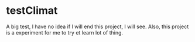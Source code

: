 # testClimat
A big test, I have no idea if I will end this project, I will see. Also, this project is a experiment for me to try et learn lot of thing.
